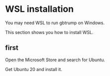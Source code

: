 # WSL installation

You may need WSL to run gbtrump on Windows.

This section shows you how to install WSL.

## first

Open the Microsoft Store and search for Ubuntu.

Get Ubuntu 20 and install it.